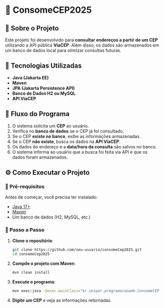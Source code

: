 # 📌 ConsomeCEP2025

## 📖 Sobre o Projeto
Este projeto foi desenvolvido para **consultar endereços a partir de um CEP** utilizando a API pública **ViaCEP**. Além disso, os dados são armazenados em um banco de dados local para otimizar consultas futuras.

## 🚀 Tecnologias Utilizadas
- **Java (Jakarta EE)**
- **Maven**
- **JPA (Jakarta Persistence API)**
- **Banco de Dados H2 ou MySQL**
- **API ViaCEP**

## 🔄 Fluxo do Programa
1. O sistema solicita um **CEP** ao usuário.
2. Verifica no **banco de dados** se o CEP já foi consultado.
3. Se o CEP **existe no banco**, exibe as informações armazenadas.
4. Se o CEP **não existe**, busca os dados na **API ViaCEP**.
5. Os dados do endereço e a **data/hora da consulta** são salvos no banco.
6. O sistema informa ao usuário que a busca foi feita via API e que os dados foram armazenados.

## ⚙️ Como Executar o Projeto

### 🔹 Pré-requisitos
Antes de começar, você precisa ter instalado:
- [Java 17+](https://www.oracle.com/java/technologies/javase/jdk17-archive-downloads.html)
- [Maven](https://maven.apache.org/download.cgi)
- Um banco de dados (H2, MySQL, etc.)

### 🔹 Passo a Passo
1. **Clone o repositório**:
   ```sh
   git clone https://github.com/seu-usuario/consomeCep2025.git
   cd consomeCep2025
   ```
2. **Compile o projeto com Maven**:
   ```sh
   mvn clean install
   ```
3. **Execute o programa**:
   ```sh
   mvn exec:java -Dexec.mainClass="br.unipar.programacaoweb.ConsomeCEP"
   ```
4. **Digite um CEP** e veja as informações retornadas.


